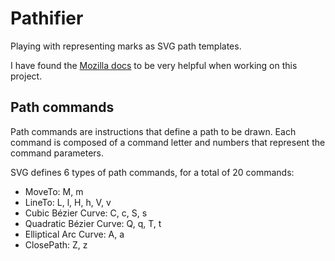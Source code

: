 # Pathifier

Playing with representing marks as SVG path templates.

I have found the
[Mozilla docs](https://developer.mozilla.org/en-US/docs/Web/SVG/Attribute/d) to
be very helpful when working on this project.

## Path commands

Path commands are instructions that define a path to be drawn. Each command is
composed of a command letter and numbers that represent the command parameters.

SVG defines 6 types of path commands, for a total of 20 commands:

- MoveTo: M, m
- LineTo: L, l, H, h, V, v
- Cubic Bézier Curve: C, c, S, s
- Quadratic Bézier Curve: Q, q, T, t
- Elliptical Arc Curve: A, a
- ClosePath: Z, z
